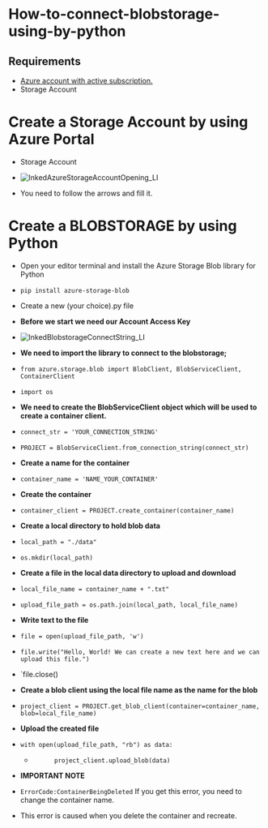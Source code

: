 # How-to-connect-blobstorage-using-by-python

## Requirements ##
  * [Azure account with active subscription.](https://azure.microsoft.com/en-us/free/?ref=microsoft.com&utm_source=microsoft.com&utm_medium=docs&utm_campaign=visualstudio)
  * Storage Account

# Create a Storage Account by using Azure Portal
  * Storage Account
  * ![InkedAzureStorageAccountOpening_LI](https://user-images.githubusercontent.com/81914415/113512383-1454ae80-956d-11eb-8d2c-d56d842a0ec4.jpg)

* You need to follow the arrows and fill it.

# Create a BLOBSTORAGE by using Python #
* Open your editor terminal and install the Azure Storage Blob library for Python
* `pip install azure-storage-blob`
* Create a new (your choice).py file

* **Before we start we need our Account Access Key**
* ![InkedBlobstorageConnectString_LI](https://user-images.githubusercontent.com/81914415/113557499-c55b5780-9606-11eb-817b-f3f2a8a629e7.jpg)

* **We need to import the library to connect to the blobstorage;**
* `from azure.storage.blob import BlobClient, BlobServiceClient, ContainerClient`
* `import os`

* **We need to create the BlobServiceClient object which will be used to create a container client.**
* `connect_str = 'YOUR_CONNECTION_STRING'`
* `PROJECT = BlobServiceClient.from_connection_string(connect_str)`

* **Create a name for the container**
* `container_name = 'NAME_YOUR_CONTAINER'`

* **Create the container**
* `container_client = PROJECT.create_container(container_name)`

* **Create a local directory to hold blob data**
* `local_path = "./data"`
* `os.mkdir(local_path)`

* **Create a file in the local data directory to upload and download**
* `local_file_name = container_name + ".txt"`
* `upload_file_path = os.path.join(local_path, local_file_name)`

* **Write text to the file**
* `file = open(upload_file_path, 'w')`
* `file.write("Hello, World! We can create a new text here and we can upload this file.")`
* `file.close()

* **Create a blob client using the local file name as the name for the blob**
* `project_client = PROJECT.get_blob_client(container=container_name, blob=local_file_name)`

* **Upload the created file**
* `with open(upload_file_path, "rb") as data:`
    *  `      project_client.upload_blob(data)`

* **IMPORTANT NOTE**
* `ErrorCode:ContainerBeingDeleted` If you get this error, you need to change the container name.
* This error is caused when you delete the container and recreate.
